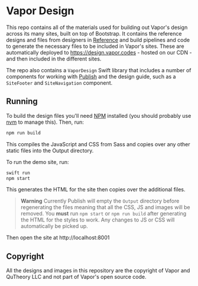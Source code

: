 # Vapor Design

This repo contains all of the materials used for building out Vapor's design across its many sites, built on top of Bootstrap. It contains the reference designs and files from designers in [Reference](/Reference/) and build pipelines and code to generate the necessary files to be included in Vapor's sites. These are automatically deployed to https://design.vapor.codes - hosted on our CDN - and then included in the different sites.

The repo also contains a `VaporDesign` Swift library that includes a number of components for working with [Publish](https://github.com/JohnSundell/Publish) and the design guide, such as a `SiteFooter` and `SiteNavigation` component.

## Running

To build the design files you'll need [NPM](https://www.npmjs.com) installed (you should probably use [nvm](https://github.com/nvm-sh/nvm) to manage this). Then, run:

```bash
npm run build
```

This compiles the JavaScript and CSS from Sass and copies over any other static files into the Output directory.

To run the demo site, run:

```bash
swift run
npm start
```

This generates the HTML for the site then copies over the additional files.

> **Warning**
> Currently Publish will empty the `Output` directory before regenerating the files meaning that all the CSS, JS and images will be removed. You **must** run `npm start` or `npm run build` after generating the HTML for the styles to work. Any changes to JS or CSS will automatically be picked up.

Then open the site at http://localhost:8001

## Copyright

All the designs and images in this repository are the copyright of Vapor and QuTheory LLC and not part of Vapor's open source code.